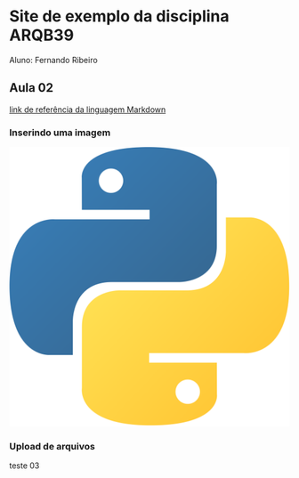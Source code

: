 # Site de exemplo da disciplina ARQB39

Aluno: Fernando Ribeiro

## Aula 02
[link de referência da linguagem Markdown](https://markdown.net.br/)

### Inserindo uma imagem


![python_logo](./figs/Python_logo_icon.png)

### Upload de arquivos

teste 03
  